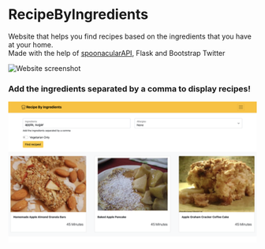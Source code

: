 # RecipeByIngredients
Website that helps you find recipes based on the ingredients that you have at your home.
<br>
Made with the help of [spoonacularAPI](https://spoonacular.com/food-api), Flask and Bootstrap Twitter 
<br>

![Website screenshot](https://github.com/sushmey/recipebyingredients/blob/main/Images/websiteSS.png?raw=true)

<h3> Add the ingredients separated by a comma to display recipes!</h3>

![Website results screenshot](https://github.com/sushmey/recipebyingredients/blob/main/Images/WebsiteSSSearch.png?raw=true)
<br>
